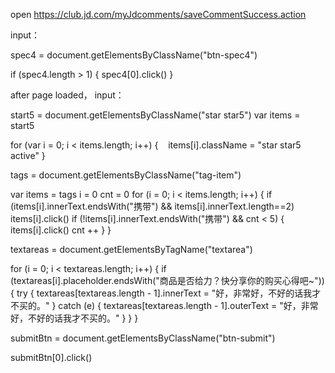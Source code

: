 open https://club.jd.com/myJdcomments/saveCommentSuccess.action

input：

spec4 = document.getElementsByClassName("btn-spec4")

if (spec4.length > 1)
{
    spec4[0].click()
}



after page loaded， input：

start5 = document.getElementsByClassName("star star5")
var items = start5

for (var i = 0; i < items.length; i++)
{
    items[i].className = "star star5 active"
}

tags = document.getElementsByClassName("tag-item")

var items = tags
i = 0
cnt = 0
for (i = 0; i < items.length; i++)
{
	if (items[i].innerText.endsWith("携带") && items[i].innerText.length==2) items[i].click()
        if (!items[i].innerText.endsWith("携带") && cnt < 5) {
            items[i].click()
            cnt ++
	}
}

textareas = document.getElementsByTagName("textarea")

for (i = 0; i < textareas.length; i++) {
    if (textareas[i].placeholder.endsWith("商品是否给力？快分享你的购买心得吧~")) {
	try {
		textareas[textareas.length - 1].innerText = "好，非常好，不好的话我才不买的。"
	} catch (e) {
		textareas[textareas.length - 1].outerText = "好，非常好，不好的话我才不买的。"
	}
    }
}

submitBtn = document.getElementsByClassName("btn-submit")

submitBtn[0].click()
